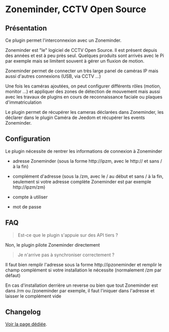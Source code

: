 # Zoneminder, CCTV Open Source

## Présentation

Ce plugin permet l'interconnexion avec un Zoneminder.

Zoneminder est "le" logiciel de CCTV Open Source. Il est présent depuis des années et est à peu près seul. Quelques produits sont arrivés avec le Pi par exemple mais se limitent souvent à gérer un fluxion de motion.

Zoneminder permet de connecter un très large panel de caméras IP mais aussi d'autres connexions (USB, via CCTV ...)

Une fois les caméras ajoutées, on peut configurer différents rôles (motion, monitor ...) et appliquer des zones de détection de mouvement mais aussi avec les travaux de plugins en cours de reconnaissance faciale ou plaques d'immatriculation

Le plugin permet de récupérer les cameras déclarées dans Zoneminder, les déclarer dans le plugin Caméra de Jeedom et récupérer les events Zoneminder.

## Configuration

Le plugin nécessite de rentrer les informations de connexion à Zoneminder

 * adresse Zoneminder (sous la forme http://ipzm, avec le http:// et sans / à la fin)

 * complément d'adresse (sous la /zm, avec le / au début et sans / à la fin, seulement si votre adresse complète Zoneminder est par exemple http://ipzm/zm)

 * compte à utiliser

 * mot de passe

## FAQ

> Est-ce que le plugin s'appuie sur des API tiers ?

Non, le plugin pilote Zoneminder directement

>Je n'arrive pas à synchroniser correctement ?

Il faut bien remplir l'adresse sous la forme http://ipzoneminder et remplir le champ complément si votre installation le nécessite (normalement /zm par défaut)

En cas d'installation derrière un reverse ou bien que tout Zoneminder est dans /rm ou /zoneminder par exemple, il faut l'iniquer dans l'adresse et laisser le complément vide

## Changelog

[Voir la page dédiée](changelog.md).
